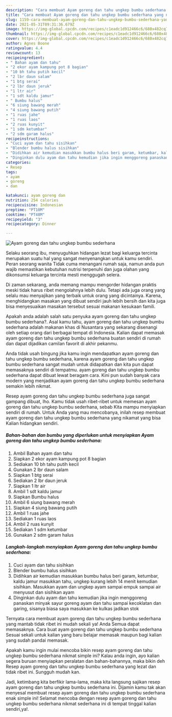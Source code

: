 ```yaml
---
description: "Cara membuat Ayam goreng dan tahu ungkep bumbu sederhana yang nikmat Untuk Jualan"
title: "Cara membuat Ayam goreng dan tahu ungkep bumbu sederhana yang nikmat Untuk Jualan"
slug: 1159-cara-membuat-ayam-goreng-dan-tahu-ungkep-bumbu-sederhana-yang-nikmat-untuk-jualan
date: 2021-05-31T09:31:36.679Z
image: https://img-global.cpcdn.com/recipes/c1eadc1d912466c6/680x482cq70/ayam-goreng-dan-tahu-ungkep-bumbu-sederhana-foto-resep-utama.jpg
thumbnail: https://img-global.cpcdn.com/recipes/c1eadc1d912466c6/680x482cq70/ayam-goreng-dan-tahu-ungkep-bumbu-sederhana-foto-resep-utama.jpg
cover: https://img-global.cpcdn.com/recipes/c1eadc1d912466c6/680x482cq70/ayam-goreng-dan-tahu-ungkep-bumbu-sederhana-foto-resep-utama.jpg
author: Agnes Boone
ratingvalue: 4.4
reviewcount: 13
recipeingredient:
- " Bahan ayam dan tahu"
- "2 ekor ayam kampung pot 8 bagian"
- "10 bh tahu putih kecil"
- "2 lbr daun salam"
- "1 btg serai"
- "2 lbr daun jeruk"
- "1 ltr air"
- "1 sdt kaldu jamur"
- " Bumbu halus"
- "6 siung bawang merah"
- "4 siung bawang putih"
- "1 ruas jahe"
- "1 ruas laos"
- "2 ruas kunyit"
- "1 sdm ketumbar"
- "2 sdm garam halus"
recipeinstructions:
- "Cuci ayam dan tahu sisihkan"
- "Blender bumbu halus sisihkan"
- "Didihkan air kemudian masukkan bumbu halus beri garam, ketumbar, kaldu jamur masukkan tahu, ungkep kurang lebih 14 menit kemudian sisihkan. Masukkan ayam dan ungkep ayam sampai empuk sampai air menyusut dan sisihkan ayam"
- "Dinginkan dulu ayam dan tahu kemudian jika ingin menggoreng panaskan minyak sayur goreng ayam dan tahu sampai kecoklatan dan garing, sisanya biasa saya masukkan ke kulkas jadikan stok"
categories:
- Resep
tags:
- ayam
- goreng
- dan

katakunci: ayam goreng dan 
nutrition: 254 calories
recipecuisine: Indonesian
preptime: "PT10M"
cooktime: "PT48M"
recipeyield: "3"
recipecategory: Dinner

---
```



![Ayam goreng dan tahu ungkep bumbu sederhana](https://img-global.cpcdn.com/recipes/c1eadc1d912466c6/680x482cq70/ayam-goreng-dan-tahu-ungkep-bumbu-sederhana-foto-resep-utama.jpg)

Selaku seorang ibu, menyuguhkan hidangan lezat bagi keluarga tercinta merupakan suatu hal yang sangat menyenangkan untuk kamu sendiri. Peran seorang  wanita Tidak cuma menangani rumah saja, namun anda pun wajib memastikan kebutuhan nutrisi terpenuhi dan juga olahan yang dikonsumsi keluarga tercinta mesti menggugah selera.

Di zaman  sekarang, anda memang mampu mengorder hidangan praktis meski tidak harus ribet mengolahnya lebih dulu. Tetapi ada juga orang yang selalu mau menyajikan yang terbaik untuk orang yang dicintainya. Karena, menghidangkan masakan yang dibuat sendiri jauh lebih bersih dan kita juga bisa menyesuaikan masakan tersebut sesuai makanan kesukaan famili. 



Apakah anda adalah salah satu penyuka ayam goreng dan tahu ungkep bumbu sederhana?. Asal kamu tahu, ayam goreng dan tahu ungkep bumbu sederhana adalah makanan khas di Nusantara yang sekarang disenangi oleh setiap orang dari berbagai tempat di Indonesia. Kalian dapat memasak ayam goreng dan tahu ungkep bumbu sederhana buatan sendiri di rumah dan dapat dijadikan camilan favorit di akhir pekanmu.

Anda tidak usah bingung jika kamu ingin mendapatkan ayam goreng dan tahu ungkep bumbu sederhana, karena ayam goreng dan tahu ungkep bumbu sederhana sangat mudah untuk didapatkan dan kita pun dapat memasaknya sendiri di tempatmu. ayam goreng dan tahu ungkep bumbu sederhana dapat dibuat lewat beragam cara. Kini pun sudah banyak cara modern yang menjadikan ayam goreng dan tahu ungkep bumbu sederhana semakin lebih nikmat.

Resep ayam goreng dan tahu ungkep bumbu sederhana juga sangat gampang dibuat, lho. Kamu tidak usah ribet-ribet untuk memesan ayam goreng dan tahu ungkep bumbu sederhana, sebab Kita mampu menyiapkan sendiri di rumah. Untuk Anda yang mau mencobanya, inilah resep membuat ayam goreng dan tahu ungkep bumbu sederhana yang nikamat yang bisa Kalian hidangkan sendiri.

<!--inarticleads1-->

##### Bahan-bahan dan bumbu yang diperlukan untuk menyiapkan Ayam goreng dan tahu ungkep bumbu sederhana:

1. Ambil  Bahan ayam dan tahu
1. Siapkan 2 ekor ayam kampung pot 8 bagian
1. Sediakan 10 bh tahu putih kecil
1. Gunakan 2 lbr daun salam
1. Siapkan 1 btg serai
1. Sediakan 2 lbr daun jeruk
1. Siapkan 1 ltr air
1. Ambil 1 sdt kaldu jamur
1. Siapkan  Bumbu halus
1. Ambil 6 siung bawang merah
1. Siapkan 4 siung bawang putih
1. Ambil 1 ruas jahe
1. Sediakan 1 ruas laos
1. Ambil 2 ruas kunyit
1. Sediakan 1 sdm ketumbar
1. Gunakan 2 sdm garam halus




<!--inarticleads2-->

##### Langkah-langkah menyiapkan Ayam goreng dan tahu ungkep bumbu sederhana:

1. Cuci ayam dan tahu sisihkan
1. Blender bumbu halus sisihkan
1. Didihkan air kemudian masukkan bumbu halus beri garam, ketumbar, kaldu jamur masukkan tahu, ungkep kurang lebih 14 menit kemudian sisihkan. Masukkan ayam dan ungkep ayam sampai empuk sampai air menyusut dan sisihkan ayam
1. Dinginkan dulu ayam dan tahu kemudian jika ingin menggoreng panaskan minyak sayur goreng ayam dan tahu sampai kecoklatan dan garing, sisanya biasa saya masukkan ke kulkas jadikan stok




Ternyata cara membuat ayam goreng dan tahu ungkep bumbu sederhana yang mantab tidak ribet ini mudah sekali ya! Anda Semua dapat memasaknya. Cara buat ayam goreng dan tahu ungkep bumbu sederhana Sesuai sekali untuk kalian yang baru belajar memasak maupun bagi kalian yang sudah pandai memasak.

Apakah kamu ingin mulai mencoba bikin resep ayam goreng dan tahu ungkep bumbu sederhana nikmat simple ini? Kalau anda ingin, ayo kalian segera buruan menyiapkan peralatan dan bahan-bahannya, maka bikin deh Resep ayam goreng dan tahu ungkep bumbu sederhana yang lezat dan tidak ribet ini. Sungguh mudah kan. 

Jadi, ketimbang kita berfikir lama-lama, maka kita langsung sajikan resep ayam goreng dan tahu ungkep bumbu sederhana ini. Dijamin kamu tak akan menyesal membuat resep ayam goreng dan tahu ungkep bumbu sederhana enak simple ini! Selamat mencoba dengan resep ayam goreng dan tahu ungkep bumbu sederhana nikmat sederhana ini di tempat tinggal kalian sendiri,ya!.

